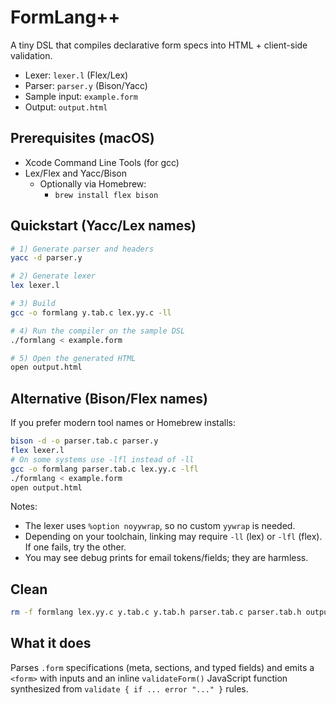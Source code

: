 # FormLang++

A tiny DSL that compiles declarative form specs into HTML + client-side validation.

- Lexer: `lexer.l` (Flex/Lex)
- Parser: `parser.y` (Bison/Yacc)
- Sample input: `example.form`
- Output: `output.html`

## Prerequisites (macOS)
- Xcode Command Line Tools (for gcc)
- Lex/Flex and Yacc/Bison
  - Optionally via Homebrew:
    - `brew install flex bison`

## Quickstart (Yacc/Lex names)
```sh
# 1) Generate parser and headers
yacc -d parser.y

# 2) Generate lexer
lex lexer.l

# 3) Build
gcc -o formlang y.tab.c lex.yy.c -ll

# 4) Run the compiler on the sample DSL
./formlang < example.form

# 5) Open the generated HTML
open output.html
```

## Alternative (Bison/Flex names)
If you prefer modern tool names or Homebrew installs:
```sh
bison -d -o parser.tab.c parser.y
flex lexer.l
# On some systems use -lfl instead of -ll
gcc -o formlang parser.tab.c lex.yy.c -lfl
./formlang < example.form
open output.html
```

Notes:
- The lexer uses `%option noyywrap`, so no custom `yywrap` is needed.
- Depending on your toolchain, linking may require `-ll` (lex) or `-lfl` (flex). If one fails, try the other.
- You may see debug prints for email tokens/fields; they are harmless.

## Clean
```sh
rm -f formlang lex.yy.c y.tab.c y.tab.h parser.tab.c parser.tab.h output.html
```

## What it does
Parses `.form` specifications (meta, sections, and typed fields) and emits a `<form>` with inputs and an inline `validateForm()` JavaScript function synthesized from `validate { if ... error "..." }` rules.
